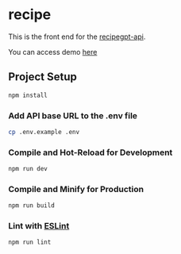 # recipe

This is the front end for the [recipegpt-api](https://github.com/azatakmyradov/recipegpt-api).

You can access demo [here](http://recipe.akmyradov.xyz)

## Project Setup

```sh
npm install
```

### Add API base URL to the .env file

```sh
cp .env.example .env
```

### Compile and Hot-Reload for Development

```sh
npm run dev
```

### Compile and Minify for Production

```sh
npm run build
```

### Lint with [ESLint](https://eslint.org/)

```sh
npm run lint
```
